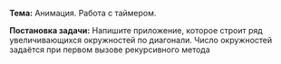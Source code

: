 ﻿**Тема:** Анимация. Работа с таймером.

**Постановка задачи:** Напишите приложение, которое строит ряд увеличивающихся окружностей по диагонали. Число окружностей задаётся при первом вызове рекурсивного метода